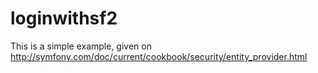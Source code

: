 loginwithsf2
============

This is a simple example, given on http://symfony.com/doc/current/cookbook/security/entity_provider.html


